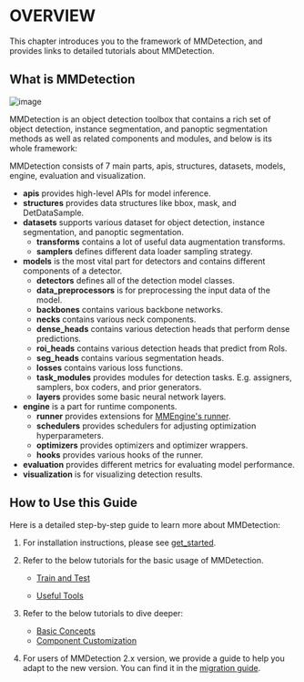 # OVERVIEW

This chapter introduces you to the framework of MMDetection, and provides links to detailed tutorials about MMDetection.

## What is MMDetection

![image](https://user-images.githubusercontent.com/12907710/137271636-56ba1cd2-b110-4812-8221-b4c120320aa9.png)

MMDetection is an object detection toolbox that contains a rich set of object detection, instance segmentation, and panoptic segmentation methods as well as related components and modules, and below is its whole framework:

MMDetection consists of 7 main parts, apis, structures, datasets, models, engine, evaluation and visualization.

- **apis** provides high-level APIs for model inference.
- **structures** provides data structures like bbox, mask, and DetDataSample.
- **datasets** supports various dataset for object detection, instance segmentation, and panoptic segmentation.
  - **transforms** contains a lot of useful data augmentation transforms.
  - **samplers** defines different data loader sampling strategy.
- **models** is the most vital part for detectors and contains different components of a detector.
  - **detectors** defines all of the detection model classes.
  - **data_preprocessors** is for preprocessing the input data of the model.
  - **backbones** contains various backbone networks.
  - **necks** contains various neck components.
  - **dense_heads** contains various detection heads that perform dense predictions.
  - **roi_heads** contains various detection heads that predict from RoIs.
  - **seg_heads** contains various segmentation heads.
  - **losses** contains various loss functions.
  - **task_modules** provides modules for detection tasks. E.g. assigners, samplers, box coders, and prior generators.
  - **layers** provides some basic neural network layers.
- **engine** is a part for runtime components.
  - **runner** provides extensions for [MMEngine's runner](https://mmengine.readthedocs.io/en/latest/tutorials/runner.html).
  - **schedulers** provides schedulers for adjusting optimization hyperparameters.
  - **optimizers** provides optimizers and optimizer wrappers.
  - **hooks** provides various hooks of the runner.
- **evaluation** provides different metrics for evaluating model performance.
- **visualization** is for visualizing detection results.

## How to Use this Guide

Here is a detailed step-by-step guide to learn more about MMDetection:

1. For installation instructions, please see [get_started](get_started.md).

2. Refer to the below tutorials for the basic usage of MMDetection.

   - [Train and Test](https://mmdetection.readthedocs.io/en/dev-3.x/user_guides/index.html#train-test)

   - [Useful Tools](https://mmdetection.readthedocs.io/en/dev-3.x/user_guides/index.html#useful-tools)

3. Refer to the below tutorials to dive deeper:

   - [Basic Concepts](https://mmdetection.readthedocs.io/en/dev-3.x/advanced_guides/index.html#basic-concepts)
   - [Component Customization](https://mmdetection.readthedocs.io/en/dev-3.x/advanced_guides/index.html#component-customization)

4. For users of MMDetection 2.x version, we provide a guide to help you adapt to the new version. You can find it in the [migration guide](./migration/migration.md).

